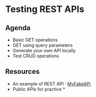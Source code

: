 # Testing REST APIs

## Agenda 

* Basic GET operations 
* GET using query parameters 
* Generate your own API locally 
* Test CRUD operations

## Resources
* An example of REST API : [MyFakeAPi](https://myfakeapi.com/) 
* Public APIs for practice 
    * 